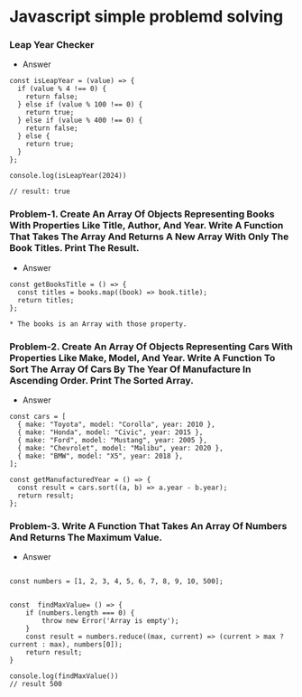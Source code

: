 # Javascript simple problemd solving

### Leap Year Checker

- Answer 
```
const isLeapYear = (value) => {
  if (value % 4 !== 0) {
    return false;
  } else if (value % 100 !== 0) {
    return true;
  } else if (value % 400 !== 0) {
    return false;
  } else {
    return true;
  }
};

console.log(isLeapYear(2024))

// result: true
```





### Problem-1. Create An Array Of Objects Representing Books With Properties Like Title, Author, And Year. Write A Function That Takes The Array And Returns A New Array With Only The Book Titles. Print The Result.

- Answer 
```
const getBooksTitle = () => {
  const titles = books.map((book) => book.title);
  return titles;
};

* The books is an Array with those property.
```
### Problem-2. Create An Array Of Objects Representing Cars With Properties Like Make, Model, And Year. Write A Function To Sort The Array Of Cars By The Year Of Manufacture In Ascending Order. Print The Sorted Array.

- Answer 
```
const cars = [
  { make: "Toyota", model: "Corolla", year: 2010 },
  { make: "Honda", model: "Civic", year: 2015 },
  { make: "Ford", model: "Mustang", year: 2005 },
  { make: "Chevrolet", model: "Malibu", year: 2020 },
  { make: "BMW", model: "X5", year: 2018 },
];

const getManufacturedYear = () => {
  const result = cars.sort((a, b) => a.year - b.year);
  return result;
};

```

### Problem-3. Write A Function That Takes An Array Of Numbers And Returns The Maximum Value.

- Answer

```

const numbers = [1, 2, 3, 4, 5, 6, 7, 8, 9, 10, 500];


const  findMaxValue= () => {
    if (numbers.length === 0) {
        throw new Error('Array is empty');
    }
    const result = numbers.reduce((max, current) => (current > max ? current : max), numbers[0]);
    return result;
}

console.log(findMaxValue())
// result 500

```


